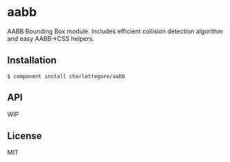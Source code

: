 # aabb

  AABB Bounding Box module. Includes efficient collision detection algorithm and easy AABB->CSS helpers.

## Installation

    $ component install charlottegore/aabb

## API

   WIP

## License

  MIT

